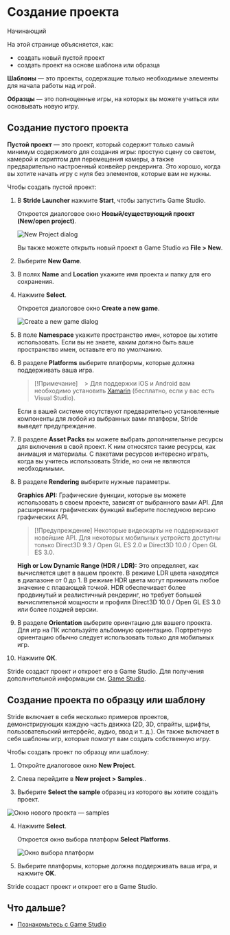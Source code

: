# Создание проекта

<span class="badge text-bg-primary">Начинающий</span>

На этой странице объясняется, как:

* создать новый пустой проект
* создать проект на основе шаблона или образца 

**Шаблоны** — это проекты, содержащие только необходимые элементы для начала работы над игрой.

**Образцы** — это полноценные игры, на которых вы можете учиться или основывать новую игру.

## Создание пустого проекта

**Пустой проект** — это проект, который содержит только самый минимум содержимого для создания игры: простую сцену со светом, камерой и скриптом для перемещения камеры, а также предварительно настроенный конвейер рендеринга. Это хорошо, когда вы хотите начать игру с нуля без элементов, которые вам не нужны.

Чтобы создать пустой проект:

1. В **Stride Launcher** нажмите **Start**, чтобы запустить Game Studio. 

    Откроется диалоговое окно **Новый/существующий проект (New/open project)**.
    
    ![New Project dialog](media/create-project-new-open-project-window.png)

    Вы также можете открыть новый проект в Game Studio из **File > New**. 
    
2. Выберите **New Game**.

3. В полях **Name** and **Location** укажите имя проекта и папку для его сохранения.

4. Нажмите **Select**.

    Откроется диалоговое окно **Create a new game**.

    ![Create a new game dialog](media/create-project-create-new-game.png)

5. В поле **Namespace** укажите пространство имен, которое вы хотите использовать. Если вы не знаете, каким должно быть ваше пространство имен, оставьте его по умолчанию.

6. В разделе **Platforms** выберите платформы, которые должна поддерживать ваша игра.

    > [!Примечание]
    >  Для поддержки iOS и Android вам необходимо установить <a href="https://www.xamarin.com/studio" target="_blank">Xamarin</a> (бесплатно, если у вас есть Visual Studio).

   Если в вашей системе отсутствуют предварительно установленные компоненты для любой из выбранных вами платформ, Stride выведет предупреждение.

7. В разделе **Asset Packs** вы можете выбрать дополнительные ресурсы для включения в свой проект. К ним относятся такие ресурсы, как анимация и материалы. С пакетами ресурсов интересно играть, когда вы учитесь использовать Stride, но они не являются необходимыми.

8. В разделе **Rendering** выберите нужные параметры.  
    
    **Graphics API:** Графические функции, которые вы можете использовать в своем проекте, зависят от выбранного вами API. Для расширенных графических функций выберите последнюю версию графических API.
    
    >[!Предупреждение]
    >Некоторые видеокарты не поддерживают новейшие API. Для некоторых мобильных устройств доступны только Direct3D 9.3 / Open GL ES 2.0 и Direct3D 10.0 / Open GL ES 3.0.

    **High or Low Dynamic Range (HDR / LDR):** Это определяет, как вычисляется цвет в вашем проекте. В режиме LDR цвета находятся в диапазоне от 0 до 1. В режиме HDR цвета могут принимать любое значение с плавающей точкой. HDR обеспечивает более продвинутый и реалистичный рендеринг, но требует большей вычислительной мощности и профиля Direct3D 10.0 / Open GL ES 3.0 или более поздней версии.

9. В разделе **Orientation** выберите ориентацию для вашего проекта. Для игр на ПК используйте альбомную ориентацию. Портретную ориентацию обычно следует использовать только для мобильных игр.

10. Нажмите **ОК**.

Stride создаст проект и откроет его в Game Studio. Для получения дополнительной информации см. [Game Studio](../game-studio/index.md).

## Создание проекта по образцу или шаблону

Stride включает в себя несколько примеров проектов, демонстрирующих каждую часть движка (2D, 3D, спрайты, шрифты, пользовательский интерфейс, аудио, ввод и т. д.). Он также включает в себя шаблоны игр, которые помогут вам создать собственную игру.
    
Чтобы создать проект по образцу или шаблону:

 1. Откройте диалоговое окно **New Project**.
    
 2.	Слева перейдите в **New project > Samples**..
 
 3. Выберите **Select the sample** образец из которого вы хотите создать проект.
    
   ![Окно нового проекта — samples](media/create-project-new-open-project-samples.png)

 4. Нажмите **Select**.

    Откроется окно выбора платформ **Select Platforms**.

    ![Окно выбора платформ](media/create-project-select-platform.png)
    	
 5. Выберите платформы, которые должна поддерживать ваша игра, и нажмите **OK**.

Stride создаст проект и откроет его в Game Studio.

## Что дальше?

* [Познакомьтесь с Game Studio](../game-studio/index.md)